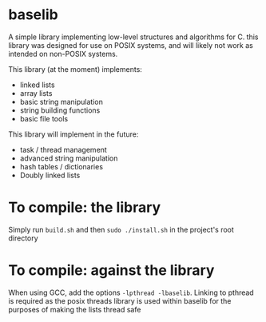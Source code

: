 # baselib

A simple library implementing low-level structures and algorithms for C. this library was designed for use on POSIX systems, and will likely not work as intended on non-POSIX systems. 

This library (at the moment) implements:

- linked lists
- array lists
- basic string manipulation
- string building functions
- basic file tools

This library will implement in the future:

- task / thread management
- advanced string manipulation
- hash tables / dictionaries
- Doubly linked lists


# To compile: the library

Simply run `build.sh` and then `sudo ./install.sh` in the project's root directory


# To compile: against the library

When using GCC, add the options `-lpthread -lbaselib`. Linking to pthread is required as
the posix threads library is used within baselib for the purposes of making the lists 
thread safe

